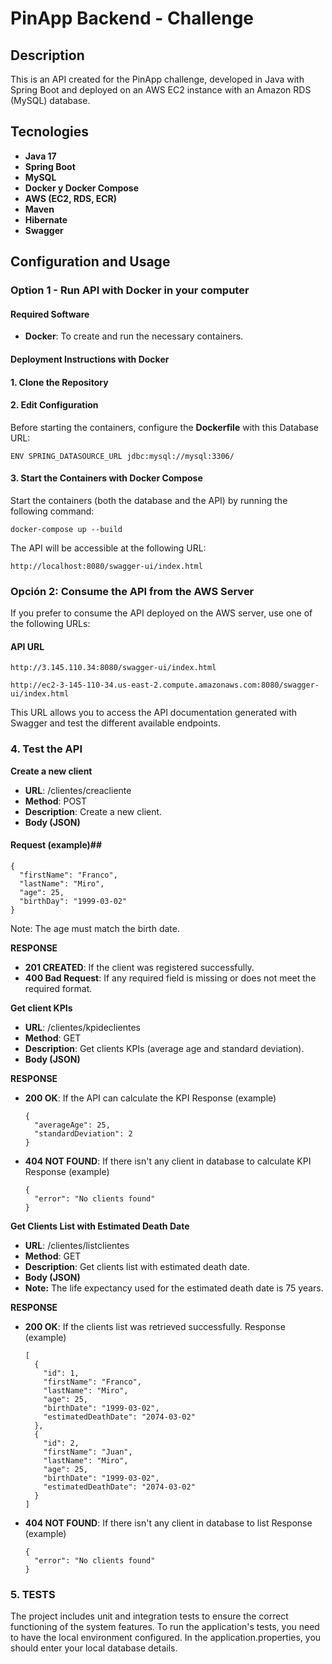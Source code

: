 # PinApp Backend - Challenge

## Description

This is an API created for the PinApp challenge, developed in Java with Spring Boot and deployed on an AWS EC2 instance with an Amazon RDS (MySQL) database.

## Tecnologies
- **Java 17**
- **Spring Boot**
- **MySQL**
- **Docker y Docker Compose**
- **AWS (EC2, RDS, ECR)**
- **Maven**
- **Hibernate**
- **Swagger**

## Configuration and Usage

### Option 1 - Run API with Docker in your computer

#### Required Software

- **Docker**: To create and run the necessary containers.

#### Deployment Instructions with Docker

#### 1. Clone the Repository

#### 2. Edit Configuration
Before starting the containers, configure the **Dockerfile** with this Database URL:

    ENV SPRING_DATASOURCE_URL jdbc:mysql://mysql:3306/

#### 3. Start the Containers with Docker Compose

Start the containers (both the database and the API) by running the following command:

    docker-compose up --build

The API will be accessible at the following URL:

    http://localhost:8080/swagger-ui/index.html


### Opción 2: Consume the API from the AWS Server

If you prefer to consume the API deployed on the AWS server, use one of the following URLs:

#### API URL

    http://3.145.110.34:8080/swagger-ui/index.html

    http://ec2-3-145-110-34.us-east-2.compute.amazonaws.com:8080/swagger-ui/index.html

This URL allows you to access the API documentation generated with Swagger and test the different available endpoints.

### 4. Test the API
**Create a new client**

- **URL**: /clientes/creacliente
- **Method**: POST
- **Description**: Create a new client.
- **Body (JSON)**

#### Request (example)##

    {
      "firstName": "Franco",
      "lastName": "Miro",
      "age": 25,
      "birthDay": "1999-03-02"
    }
Note: The age must match the birth date.

**RESPONSE**
- **201 CREATED**: If the client was registered successfully.
- **400 Bad Request**: If any required field is missing or does not meet the required format.


**Get client KPIs**

- **URL**: /clientes/kpideclientes
- **Method**: GET
- **Description**: Get clients KPIs (average age and standard deviation).
- **Body (JSON)**


**RESPONSE**
- **200 OK**: If the API can calculate the KPI
   Response (example)
  
      {
        "averageAge": 25,
        "standardDeviation": 2
      }
  
- **404 NOT FOUND**: If there isn't any client in database to calculate KPI
   Response (example)
  
      {
        "error": "No clients found"
      }


**Get Clients List with Estimated Death Date**

- **URL**: /clientes/listclientes
- **Method**: GET
- **Description**: Get clients list with estimated death date.
- **Body (JSON)**
- **Note:** The life expectancy used for the estimated death date is 75 years.


**RESPONSE**
- **200 OK**: If the clients list was retrieved successfully.
   Response (example)
  
      [
        {
          "id": 1,
          "firstName": "Franco",
          "lastName": "Miro",
          "age": 25,
          "birthDate": "1999-03-02",
          "estimatedDeathDate": "2074-03-02"
        },
        {
          "id": 2,
          "firstName": "Juan",
          "lastName": "Miro",
          "age": 25,
          "birthDate": "1999-03-02",
          "estimatedDeathDate": "2074-03-02"
        }
      ]
  
- **404 NOT FOUND**: If there isn't any client in database to list
   Response (example)

      {
        "error": "No clients found"
      }


### 5. TESTS
The project includes unit and integration tests to ensure the correct functioning of the system features.
To run the application's tests, you need to have the local environment configured. In the application.properties, you should enter your local database details.

